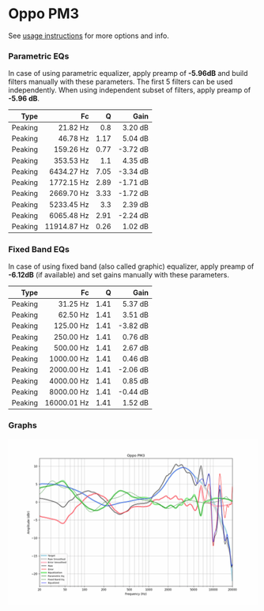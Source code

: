 # Oppo PM3
See [usage instructions](https://github.com/jaakkopasanen/AutoEq#usage) for more options and info.

### Parametric EQs
In case of using parametric equalizer, apply preamp of **-5.96dB** and build filters manually
with these parameters. The first 5 filters can be used independently.
When using independent subset of filters, apply preamp of **-5.96 dB**.

| Type    | Fc          |    Q | Gain     |
|--------:|------------:|-----:|---------:|
| Peaking | 21.82 Hz    | 0.8  | 3.20 dB  |
| Peaking | 46.78 Hz    | 1.17 | 5.04 dB  |
| Peaking | 159.26 Hz   | 0.77 | -3.72 dB |
| Peaking | 353.53 Hz   | 1.1  | 4.35 dB  |
| Peaking | 6434.27 Hz  | 7.05 | -3.34 dB |
| Peaking | 1772.15 Hz  | 2.89 | -1.71 dB |
| Peaking | 2669.70 Hz  | 3.33 | -1.72 dB |
| Peaking | 5233.45 Hz  | 3.3  | 2.39 dB  |
| Peaking | 6065.48 Hz  | 2.91 | -2.24 dB |
| Peaking | 11914.87 Hz | 0.26 | 1.02 dB  |

### Fixed Band EQs
In case of using fixed band (also called graphic) equalizer, apply preamp of **-6.12dB**
(if available) and set gains manually with these parameters.

| Type    | Fc          |    Q | Gain     |
|--------:|------------:|-----:|---------:|
| Peaking | 31.25 Hz    | 1.41 | 5.37 dB  |
| Peaking | 62.50 Hz    | 1.41 | 3.51 dB  |
| Peaking | 125.00 Hz   | 1.41 | -3.82 dB |
| Peaking | 250.00 Hz   | 1.41 | 0.76 dB  |
| Peaking | 500.00 Hz   | 1.41 | 2.67 dB  |
| Peaking | 1000.00 Hz  | 1.41 | 0.46 dB  |
| Peaking | 2000.00 Hz  | 1.41 | -2.06 dB |
| Peaking | 4000.00 Hz  | 1.41 | 0.85 dB  |
| Peaking | 8000.00 Hz  | 1.41 | -0.44 dB |
| Peaking | 16000.01 Hz | 1.41 | 1.52 dB  |

### Graphs
![](./Oppo%20PM3.png)